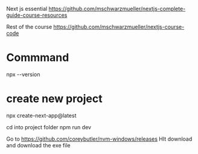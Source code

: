 Next js essential
https://github.com/mschwarzmueller/nextjs-complete-guide-course-resources

Rest of the course
https://github.com/mschwarzmueller/nextjs-course-code



# Commmand
npx --version

# create new project
npx create-next-app@latest

cd into project folder
npm run dev



Go to https://github.com/coreybutler/nvm-windows/releases 
HIt download and download the exe file